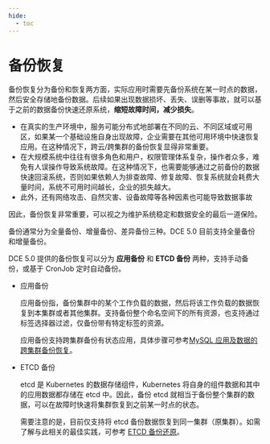 ```yaml
---
hide:
  - toc
---
```


# 备份恢复

备份恢复分为备份和恢复两方面，实际应用时需要先备份系统在某一时点的数据，然后安全存储地备份数据。后续如果出现数据损坏、丢失、误删等事故，就可以基于之前的数据备份快速还原系统，**缩短故障时间，减少损失**。

- 在真实的生产环境中，服务可能分布式地部署在不同的云、不同区域或可用区，如果某一个基础设施自身出现故障，企业需要在其他可用环境中快速恢复应用。在这种情况下，跨云/跨集群的备份恢复显得非常重要。
- 在大规模系统中往往有很多角色和用户，权限管理体系复杂，操作者众多，难免有人误操作导致系统故障。在这种情况下，也需要能够通过之前备份的数据快速回滚系统，否则如果依赖人为排查故障、修复故障、恢复系统就会耗费大量时间，系统不可用时间越长，企业的损失越大。
- 此外，还有网络攻击、自然灾害、设备故障等各种因素也可能导致数据事故

因此，备份恢复非常重要，可以视之为维护系统稳定和数据安全的最后一道保险。

备份通常分为全量备份、增量备份、差异备份三种。DCE 5.0 目前支持全量备份和增量备份。

DCE 5.0 提供的备份恢复可以分为 **应用备份** 和 **ETCD 备份** 两种，支持手动备份，或基于 CronJob 定时自动备份。

- 应用备份

    应用备份指，备份集群中的某个工作负载的数据，然后将该工作负载的数据恢复到本集群或者其他集群。支持备份整个命名空间下的所有资源，也支持通过标签选择器过滤，仅备份带有特定标签的资源。

    应用备份支持跨集群备份有状态应用，具体步骤可参考[MySQL 应用及数据的跨集群备份恢复](../../best-practice/backup-mysql-on-nfs.md)。

- ETCD 备份

    etcd 是 Kubernetes 的数据存储组件，Kubernetes 将自身的组件数据和其中的应用数据都存储在 etcd 中。因此，备份 etcd 就相当于备份整个集群的数据，可以在故障时快速将集群恢复到之前某一时点的状态。

    需要注意的是，目前仅支持将 etcd 备份数据恢复到同一集群（原集群）。如需了解与此相关的最佳实践，可参考 [ETCD 备份还原](../../best-practice/etcd-backup.md)。
